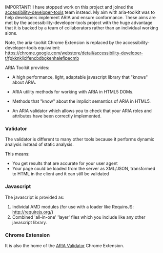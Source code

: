 IMPORTANT!
I have stopped work on this project and joined the [accessibility-developer-tools](https://github.com/GoogleChrome/accessibility-developer-tools) team instead. My aim with aria-toolkit was to help developers implement ARIA and ensure conformance. These aims are met by the accessibility-developer-tools project with the huge advantage that it is backed by a team of collaborators rather than an individual working alone.

Note, the aria-toolkit Chrome Extension is replaced by the accessibility-developer-tools equivalent: https://chrome.google.com/webstore/detail/accessibility-developer-t/fpkknkljclfencbdbgkenhalefipecmb


ARIA Toolkit provides:

  * A high performance, light, adaptable javascript library that "knows" about ARIA.

  * ARIA utility methods for working with ARIA in HTML5 DOMs.

  * Methods that "know" about the implicit semantics of ARIA in HTML5.

  * An ARIA validator which allows you to check that your ARIA roles and attributes have been correctly implemented.

### Validator ###
The validator is different to many other tools because it performs dynamic analysis instead of static analysis.

This means:
  * You get results that are accurate for your user agent
  * Your page could be loaded from the server as XML/JSON, transformed to HTML in the client and it can still be validated

### Javascript ###
The javascript is provided as:
  1. Individal AMD modules (for use with a loader like RequireJS: http://requirejs.org/)
  1. Combined 'all-in-one' 'layer' files which you include like any other javascript library.

### Chrome Extension ###
It is also the home of the [ARIA Validator](https://chrome.google.com/webstore/detail/aria-validator/oigghlanfjgnkcndchmnlnmaojahnjoc) Chrome Extension.